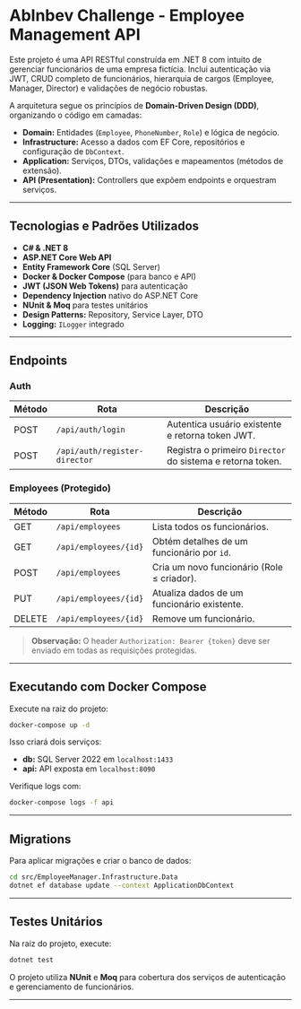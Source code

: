# AbInbev Challenge - Employee Management API

Este projeto é uma API RESTful construída em .NET 8 com intuito de gerenciar funcionários de uma empresa fictícia. Inclui autenticação via JWT, CRUD completo de funcionários, hierarquia de cargos (Employee, Manager, Director) e validações de negócio robustas.

A arquitetura segue os princípios de **Domain-Driven Design (DDD)**, organizando o código em camadas:

- **Domain:** Entidades (`Employee`, `PhoneNumber`, `Role`) e lógica de negócio.
- **Infrastructure:** Acesso a dados com EF Core, repositórios e configuração de `DbContext`.
- **Application:** Serviços, DTOs, validações e mapeamentos (métodos de extensão).
- **API (Presentation):** Controllers que expõem endpoints e orquestram serviços.

---

## Tecnologias e Padrões Utilizados

- **C# & .NET 8**
- **ASP.NET Core Web API**
- **Entity Framework Core** (SQL Server)
- **Docker & Docker Compose** (para banco e API)
- **JWT (JSON Web Tokens)** para autenticação
- **Dependency Injection** nativo do ASP.NET Core
- **NUnit & Moq** para testes unitários
- **Design Patterns:** Repository, Service Layer, DTO
- **Logging:** `ILogger` integrado

---

## Endpoints

### Auth

| Método | Rota                       | Descrição                                                    |
|--------|----------------------------|--------------------------------------------------------------|
| POST   | `/api/auth/login`          | Autentica usuário existente e retorna token JWT.            |
| POST   | `/api/auth/register-director` | Registra o primeiro `Director` do sistema e retorna token.   |

### Employees (Protegido)

| Método | Rota                       | Descrição                                                    |
|--------|----------------------------|--------------------------------------------------------------|
| GET    | `/api/employees`           | Lista todos os funcionários.                                 |
| GET    | `/api/employees/{id}`      | Obtém detalhes de um funcionário por `id`.                   |
| POST   | `/api/employees`           | Cria um novo funcionário (Role ≤ criador).                   |
| PUT    | `/api/employees/{id}`      | Atualiza dados de um funcionário existente.                  |
| DELETE | `/api/employees/{id}`      | Remove um funcionário.                                       |

> **Observação:** O header `Authorization: Bearer {token}` deve ser enviado em todas as requisições protegidas.

---

## Executando com Docker Compose

Execute na raiz do projeto:

```bash
docker-compose up -d
```

Isso criará dois serviços:

- **db:** SQL Server 2022 em `localhost:1433`
- **api:** API exposta em `localhost:8090`

Verifique logs com:

```bash
docker-compose logs -f api
```

---

## Migrations

Para aplicar migrações e criar o banco de dados:

```bash
cd src/EmployeeManager.Infrastructure.Data
dotnet ef database update --context ApplicationDbContext
```

---

## Testes Unitários

Na raiz do projeto, execute:

```bash
dotnet test
```

O projeto utiliza **NUnit** e **Moq** para cobertura dos serviços de autenticação e gerenciamento de funcionários.

---



